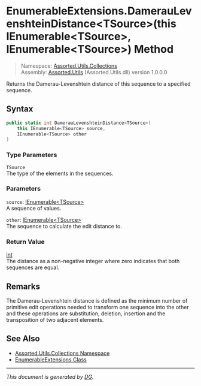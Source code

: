 ﻿# EnumerableExtensions.DamerauLevenshteinDistance\<TSource>(this IEnumerable\<TSource>, IEnumerable\<TSource>) Method

> Namespace: [Assorted.Utils.Collections](_toc.Assorted.Utils.md#Assorted.Utils.Collections%20Namespace)\
> Assembly: [Assorted.Utils](_toc.Assorted.Utils.md) (Assorted.Utils.dll) version 1.0.0.0

Returns the Damerau-Levenshtein distance of this sequence to a specified sequence.

## Syntax

```csharp
public static int DamerauLevenshteinDistance<TSource>(
    this IEnumerable<TSource> source, 
    IEnumerable<TSource> other
)
```

### Type Parameters

`TSource`\
The type of the elements in the sequences.

### Parameters

`source`: [IEnumerable\<TSource>](https://docs.microsoft.com/en-us/dotnet/api/system.collections.generic.ienumerable-1)\
A sequence of values.

`other`: [IEnumerable\<TSource>](https://docs.microsoft.com/en-us/dotnet/api/system.collections.generic.ienumerable-1)\
The sequence to calculate the edit distance to.

### Return Value

[int](https://docs.microsoft.com/en-us/dotnet/api/system.int32)\
The distance as a non-negative integer where zero indicates that both sequences are equal.

## Remarks

The Damerau-Levenshtein distance is defined as the minimum number of primitive edit operations needed to transform one sequence into the other and these operations are substitution, deletion, insertion and the transposition of two adjacent elements.

## See Also

- [Assorted.Utils.Collections Namespace](_toc.Assorted.Utils.md#Assorted.Utils.Collections%20Namespace)
- [EnumerableExtensions Class](Assorted.Utils.Collections.EnumerableExtensions.md)

---

_This document is generated by [DG](https://github.com/Khojasteh/dg)._

